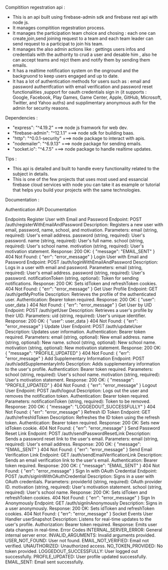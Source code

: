 Compitition regestration api :
  - This is an api built using firebase-admin sdk and firebase rest api with node js.
  - It manages compitition regestration process.
  - It manages the participation team choice and chosing : each one can create,join,send joining request to a team and each team leader can send request to a participat to join his team.
  - It manages the also admin actions like : gettings users infos and credentials with the authority to crud a user and desable him , also he can accept teams and rejct them and notify them by sending them emails.
  - It has a realtime notification system on the onground and the backgruond to keep users engaged and up to date.
  - It has a lot of authentication methods for users such as : email and password authentfcation with email verification and password reset functionalities ,support for oauth credentials sign in (it supports : Google, Facebook, Play Games, Game Center, Apple, GitHub, Microsoft, Twitter, and Yahoo auths) and supplimentary anonymous auth for the admin for security reasons.

Dependencies :
  - "express": "^4.19.2" ===> node js framwork for web dev.
  - "firebase-admin": "^12.1.1" ===> node sdk for building baas.
  - "http": "^0.0.1-security" ===> node package to interact with apis.
  - "nodemailer": "^6.9.13" ===> node package for sending emails.
  - "socket.io": "^4.7.5" ===> node package to handle realtime updates.

Tips :
  - This api is detailed and built to handle every functionality related to the subject in details.
  - This is one of the few projects that uses most used and essancial firebase cloud services with node you can take it as example or tutorial that helps you build your projects with the same technologies.

Documentation :

Authentication API Documentation

Endpoints
Register User with Email and Password
Endpoint: POST /auth/registerWithEmailAndPassword
Description: Registers a new user with email, password, name, school, and motivation.
Parameters:
email (string, required): User's email address.
password (string, required): User's password.
name (string, required): User's full name.
school (string, required): User's school name.
motivation (string, required): User's motivation statement.
Response:
200 OK: { "message": "EMAIL_SENT" }
404 Not Found: { "err": "error_message" }
Login User with Email and Password
Endpoint: POST /auth/loginWithEmailAndPassword
Description: Logs in a user with email and password.
Parameters:
email (string, required): User's email address.
password (string, required): User's password.
notificationToken (string, optional): Token for sending notifications.
Response:
200 OK: Sets idToken and refreshToken cookies.
404 Not Found: { "err": "error_message" }
Get User Profile
Endpoint: GET /auth/getMyProfile
Description: Retrieves the profile of the authenticated user.
Authentication: Bearer token required.
Response:
200 OK: { "user": user_data }
404 Not Found: { "err": "error_message" }
Get User by UID
Endpoint: POST /auth/getUser
Description: Retrieves a user's profile by their UID.
Parameters:
uid (string, required): User's unique identifier.
Response:
200 OK: { "user": user_data }
404 Not Found: { "err": "error_message" }
Update User
Endpoint: POST /auth/updateUser
Description: Updates user information.
Authentication: Bearer token required.
Parameters:
email (string, optional): New email address.
name (string, optional): New name.
school (string, optional): New school name.
motivation (string, optional): New motivation statement.
Response:
200 OK: { "message": "PROFILE_UPDATED" }
404 Not Found: { "err": "error_message" }
Add Supplementary Information
Endpoint: POST /auth/addSupplementaryInfo
Description: Adds supplementary information to the user's profile.
Authentication: Bearer token required.
Parameters:
school (string, required): User's school name.
motivation (string, required): User's motivation statement.
Response:
200 OK: { "message": "PROFILE_UPDATED" }
404 Not Found: { "err": "error_message" }
Logout User
Endpoint: POST /auth/logout
Description: Logs out the user and removes the notification token.
Authentication: Bearer token required.
Parameters:
notificationToken (string, required): Token to be removed.
Response:
200 OK: { "message": "LOGGEDOUT_SUCCESSFULLY" }
404 Not Found: { "err": "error_message" }
Refresh ID Token
Endpoint: GET /auth/refreshIdToken
Description: Refreshes the ID token using the refresh token.
Authentication: Bearer token required.
Response:
200 OK: Sets new idToken cookie.
404 Not Found: { "err": "error_message" }
Send Password Reset Link
Endpoint: POST /auth/sendPasswordResetLink
Description: Sends a password reset link to the user's email.
Parameters:
email (string, required): User's email address.
Response:
200 OK: { "message": "EMAIL_SENT" }
404 Not Found: { "err": "error_message" }
Send Email Verification Link
Endpoint: GET /auth/sendEmailVerificationLink
Description: Sends an email verification link to the user's email.
Authentication: Bearer token required.
Response:
200 OK: { "message": "EMAIL_SENT" }
404 Not Found: { "err": "error_message" }
Sign In with OAuth Credential
Endpoint: POST /auth/signInWithOAuthCredential
Description: Signs in a user with OAuth credentials.
Parameters:
providerId (string, required): OAuth provider ID.
motivation (string, required): User's motivation statement.
school (string, required): User's school name.
Response:
200 OK: Sets idToken and refreshToken cookies.
404 Not Found: { "err": "error_message" }
Sign In Anonymously
Endpoint: GET /auth/signInAnonymously
Description: Signs in a user anonymously.
Response:
200 OK: Sets idToken and refreshToken cookies.
404 Not Found: { "err": "error_message" }
Socket Events
User Handler
userSnapshot
Description: Listens for real-time updates to the user's profile.
Authorization: Bearer token required.
Response: Emits user data changes in real-time.
Error Codes
INTERNAL_SERVER_ERROR: General internal server error.
INVALID_ARGUMENTS: Invalid arguments provided.
USER_NOT_FOUND: User not found.
EMAIL_NOT_VERIFIED: Email not verified.
UNAUTHORIZED: Unauthorized access.
NO_TOKEN_PROVIDED: No token provided.
LOGGEDOUT_SUCCESSFULLY: User logged out successfully.
PROFILE_UPDATED: User profile updated successfully.
EMAIL_SENT: Email sent successfully.

